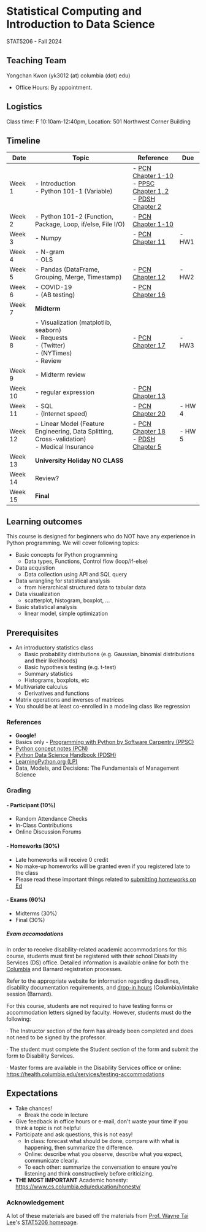 # Statistical Computing and Introduction to Data Science 

STAT5206 - Fall 2024

## Teaching Team
Yongchan Kwon (yk3012 (at) columbia (dot) edu)
  - Office Hours: By appointment. 

<!-- Fangyi Chen (fc2630 (at) columbia (dot) edu)
  - Office hours: Every Friday 3 pm - 4 pm -->

## Logistics
Class time: F 10:10am-12:40pm, Location: 501 Northwest Corner Building

## Timeline 

|Date|Topic|Reference|Due|
|---|---|---|---|
|Week 1|- Introduction <br>- Python 101-1 (Variable) |- [PCN Chapter 1-10](https://leewtai.github.io/courses/stat_computing/lectures/learning_python_intro.html) <br>- [PPSC Chapter 1, 2](https://swcarpentry.github.io/python-novice-inflammation/) <br>- [PDSH Chapter 2](https://jakevdp.github.io/PythonDataScienceHandbook/)||
|Week 2|- Python 101-2 (Function, Package, Loop, if/else, File I/O) |- [PCN Chapter 1-10](https://leewtai.github.io/courses/stat_computing/lectures/learning_python_intro.html) ||
|Week 3|- Numpy   |- [PCN Chapter 11](https://leewtai.github.io/courses/stat_computing/lectures/learning_python_intro.html)|- HW1 |
|Week 4|- N-gram <br>- OLS | | |
|Week 5|- Pandas (DataFrame, Grouping, Merge, Timestamp) |- [PCN Chapter 12](https://leewtai.github.io/courses/stat_computing/lectures/learning_python_intro.html) |- HW2 |
|Week 6|- COVID-19 <br>- (AB testing) |- [PCN Chapter 16](https://leewtai.github.io/courses/stat_computing/lectures/learning_python_intro.html)||
|Week 7| **Midterm** |||
|Week 8|- Visualization (matplotlib, seaborn) <br>- Requests <br>- (Twitter) <br>- (NYTimes) <br>- Review|- [PCN Chapter 17](https://leewtai.github.io/courses/stat_computing/lectures/learning_python_intro.html)|- HW3 |
|Week 9|- Midterm review |||
|Week 10|- regular expression |- [PCN Chapter 13](https://leewtai.github.io/courses/stat_computing/lectures/learning_python_intro.html)| |
|Week 11|- SQL <br>- (Internet speed) |- [PCN Chapter 20](https://leewtai.github.io/courses/stat_computing/lectures/learning_python_intro.html)|- HW 4 |
|Week 12|- Linear Model (Feature Engineering, Data Splitting, Cross-validation) <br>- Medical Insurance|- [PCN Chapter 18](https://leewtai.github.io/courses/stat_computing/lectures/learning_python_intro.html) <br>- [PDSH Chapter 5](https://jakevdp.github.io/PythonDataScienceHandbook/)|- HW 5 |
|Week 13|**University Holiday NO CLASS**|||
|Week 14|Review? |||
|Week 15|**Final** |||

## Learning outcomes
This course is designed for beginners who do NOT have any experience in Python programming. We will cover following topics:
- Basic concepts for Python programming
  - Data types, Functions, Control flow (loop/if-else)
- Data acquistion
  - Data collection using API and SQL query
- Data wrangling for statistical analysis
  - from hierarchical structured data to tabular data
- Data visualization
  - scatterplot, histogram, boxplot, ...
- Basic statistical analysis
  - linear model, simple optimization

## Prerequisites
- An introductory statistics class
  - Basic probability distributions (e.g. Gaussian, binomial distributions and their likelihoods)
  - Basic hypothesis testing (e.g. t-test)
  - Summary statistics
  - Histograms, boxplots, etc
- Multivariate calculus
  - Derivatives and functions
- Matrix operations and inverses of matrices
- You should be at least co-enrolled in a modeling class like regression

### References
- **Google!**
- Basics only - [Programming with Python by Software Carpentry (PPSC)](https://swcarpentry.github.io/python-novice-inflammation/)
- [Python concept notes (PCN)](https://leewtai.github.io/courses/stat_computing/lectures/learning_python_intro.html)
- [Python Data Science Handbook (PDSH)](https://jakevdp.github.io/PythonDataScienceHandbook/)
- [LearningPython.org (LP)](https://www.learnpython.org/)
- Data, Models, and Decisions: The Fundamentals of Management Science

### Grading

#### - Participant (10%)
- Random Attendance Checks
- In-Class Contributions
- Online Discussion Forums

#### - Homeworks (30%)
- Late homeworks will receive 0 credit
- No make-up homeworks will be granted even if you registered late to the class
- Please read these important things related to [submitting homeworks on Ed](https://leewtai.github.io/courses/stat_computing/ed_hw_faq.html)

#### - Exams (60%)
- Midterms (30%)
- Final (30%)

##### Exam accomodations
In order to receive disability-related academic accommodations for this course, students must first be registered with their school Disability Services (DS) office. Detailed information is available online for both the [Columbia](https://health.columbia.edu/content/disability-services) and Barnard registration processes.

Refer to the appropriate website for information regarding deadlines, disability documentation requirements, and [drop-in hours](https://health.columbia.edu/getting-care/drop-offices/disability-services-drop-hours) (Columbia)/intake session (Barnard).


For this course, students are not required to have testing forms or accommodation letters signed by faculty. However, students must do the following:

·         The Instructor section of the form has already been completed and does not need to be signed by the professor.

·         The student must complete the Student section of the form and submit the form to Disability Services.

·         Master forms are available in the Disability Services office or online: https://health.columbia.edu/services/testing-accommodations


## Expectations
- Take chances!
  - Break the code in lecture
- Give feedback in office hours or e-mail, don't waste your time if you think a topic is not helpful
- Participate and ask questions, this is not easy!
  - In class: forecast what should be done, compare with what is happening, then summarize the difference.
  - Online: describe what you observe, describe what you expect, communicate clearly.
  - To each other: summarize the conversation to ensure you're listening and think constructively before criticizing.
- **THE MOST IMPORTANT** Academic honesty: https://www.cs.columbia.edu/education/honesty/

### Acknowledgement
A lot of these materials are based off the materials from [Prof. Wayne Tai Lee](https://leewtai.github.io/)'s [STAT5206 homepage](https://leewtai.github.io/courses/stat_computing/syllabus_5206.html).





